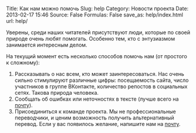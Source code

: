 Title: Как нам можно помочь
Slug: help
Category: Новости проекта
Date: 2013-02-17 15:46
Source: False
Formulas: False
save_as: help/index.html
url: help/

Уверены, среди наших читателей присутствуют люди, которые по своей природе очень любят помогать. Особенно тем, кто с энтузиазмом занимается интересным делом.

На текущий момент есть несколько способов помочь нам (от простого к сложному):

1. Рассказывать о нас всем, кто может заинтересоваться. Нас очень сильно стимулируют различные цифры: посещаемость сайта, число участников в группе ВКонтакте, количество репостов в социальных сетях. Такова природа человека.
2. Сообщать об ошибках или неточностях в тексте (лучше всего на [почту](mailto:contact@chtoes.li)).
3. Присоединиться к команде проекта. Мы не профессиональные переводчики, и ценим возможность получить альтернативный перевод. Если у вас появилось желание, напишите нам на [почту](mailto:contact@chtoes.li).
